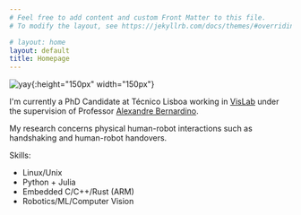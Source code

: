 ```yaml
---
# Feel free to add content and custom Front Matter to this file.
# To modify the layout, see https://jekyllrb.com/docs/themes/#overriding-theme-defaults

# layout: home
layout: default
title: Homepage
---
```


![yay](/assets/photo.jpg){:height="150px" width="150px"}

I'm currently a PhD Candidate at Técnico Lisboa  working in [VisLab](https://vislab.isr.tecnico.ulisboa.pt/) under the supervision of Professor [Alexandre Bernardino](http://www.isr.tecnico.ulisboa.pt/~alex).

My research concerns physical human-robot interactions such as handshaking and human-robot handovers.

Skills:
* Linux/Unix
* Python + Julia
* Embedded C/C++/Rust (ARM)
* Robotics/ML/Computer Vision
